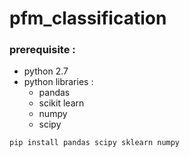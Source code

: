 # pfm_classification

### prerequisite : 
* python 2.7 
* python libraries : 
  * pandas
  * scikit learn 
  * numpy
  * scipy
 ```
pip install pandas scipy sklearn numpy 

``` 

